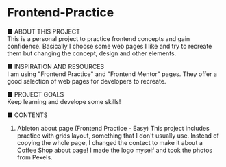 # Frontend-Practice


■ ABOUT THIS PROJECT<br />
This is a personal project to practice frontend concepts and gain confidence. 
Basically I choose some web pages I like and try to recreate them but changing 
the concept, design and other elements. 


■ INSPIRATION AND RESOURCES<br />
I am using "Frontend Practice" and "Frontend Mentor" pages. 
They offer a good selection of web pages for developers to recreate. 


■ PROJECT GOALS<br />
Keep learning and develope some skills!


■ CONTENTS
01. Ableton about page (Frontend Practice - Easy)
    This project includes practice with grids layout, something that I don't usually use. 
    Instead of copying the whole page, I changed the contect to make it about a Coffee Shop about page! 
    I made the logo myself and took the photos from Pexels.
    

